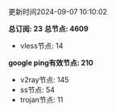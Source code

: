 更新时间2024-09-07 10:10:02

**总订阅: 23**
**总节点: 4609**
- vless节点: 14

**google ping有效节点: 210**
- v2ray节点: 145
- ss节点: 54
- trojan节点: 11
